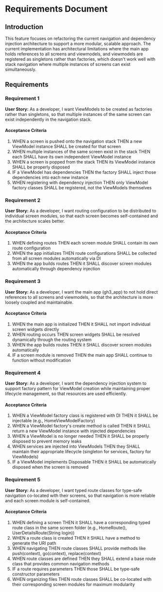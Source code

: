 # Requirements Document

## Introduction

This feature focuses on refactoring the current navigation and dependency injection architecture to support a more modular, scalable approach. The current implementation has architectural limitations where the main app holds references to all screens and viewmodels, and viewmodels are registered as singletons rather than factories, which doesn't work well with stack navigation where multiple instances of screens can exist simultaneously.

## Requirements

### Requirement 1

**User Story:** As a developer, I want ViewModels to be created as factories rather than singletons, so that multiple instances of the same screen can exist independently in the navigation stack.

#### Acceptance Criteria

1. WHEN a screen is pushed onto the navigation stack THEN a new ViewModel instance SHALL be created for that screen
2. WHEN multiple instances of the same screen exist in the stack THEN each SHALL have its own independent ViewModel instance
3. WHEN a screen is popped from the stack THEN its ViewModel instance SHALL be properly disposed
4. IF a ViewModel has dependencies THEN the factory SHALL inject those dependencies into each new instance
5. WHEN registering with dependency injection THEN only ViewModel factory classes SHALL be registered, not the ViewModels themselves

### Requirement 2

**User Story:** As a developer, I want routing configuration to be distributed to individual screen modules, so that each screen becomes self-contained and the architecture scales better.

#### Acceptance Criteria

1. WHEN defining routes THEN each screen module SHALL contain its own route configuration
2. WHEN the app initializes THEN route configurations SHALL be collected from all screen modules automatically via DI
3. WHEN the app builds routes THEN it SHALL discover screen modules automatically through dependency injection

### Requirement 3

**User Story:** As a developer, I want the main app (gh3_app) to not hold direct references to all screens and viewmodels, so that the architecture is more loosely coupled and maintainable.

#### Acceptance Criteria

1. WHEN the main app is initialized THEN it SHALL not import individual screen widgets directly
2. WHEN routing occurs THEN screen widgets SHALL be resolved dynamically through the routing system
3. WHEN the app builds routes THEN it SHALL discover screen modules automatically
4. IF a screen module is removed THEN the main app SHALL continue to function without modification

### Requirement 4

**User Story:** As a developer, I want the dependency injection system to support factory pattern for ViewModel creation while maintaining proper lifecycle management, so that resources are used efficiently.

#### Acceptance Criteria

1. WHEN a ViewModel factory class is registered with DI THEN it SHALL be injectable (e.g., HomeViewModelFactory)
2. WHEN a ViewModel factory's create method is called THEN it SHALL return a new ViewModel instance with injected dependencies
3. WHEN a ViewModel is no longer needed THEN it SHALL be properly disposed to prevent memory leaks
4. WHEN services are injected into ViewModels THEN they SHALL maintain their appropriate lifecycle (singleton for services, factory for ViewModels)
5. IF a ViewModel implements Disposable THEN it SHALL be automatically disposed when the screen is removed

### Requirement 5

**User Story:** As a developer, I want typed route classes for type-safe navigation co-located with their screens, so that navigation is more reliable and each screen module is self-contained.

#### Acceptance Criteria

1. WHEN defining a screen THEN it SHALL have a corresponding typed route class in the same screen folder (e.g., HomeRoute(), UserDetailsRoute(String login))
2. WHEN a route class is created THEN it SHALL have a method to generate the URI path
3. WHEN navigating THEN route classes SHALL provide methods like push(context), go(context), replace(context)
4. WHEN route classes are defined THEN they SHALL extend a base route class that provides common navigation methods
5. IF a route requires parameters THEN those SHALL be type-safe constructor parameters
6. WHEN organizing files THEN route classes SHALL be co-located with their corresponding screen modules for maximum modularity
